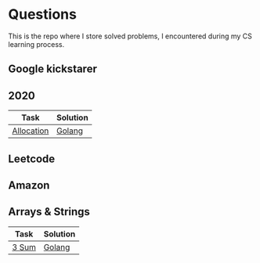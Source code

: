 # Questions

This is the repo where I store solved problems, I encountered during my CS learning process.

## Google kickstarer 

## 2020
Task | Solution
-----|---------
[Allocation](https://codingcompetitions.withgoogle.com/kickstart/round/000000000019ffc7/00000000001d3f56) | [Golang](/kickstarter/2020/allocation.go)


## Leetcode

## Amazon

## Arrays & Strings
Task | Solution
-----|---------
[3 Sum](https://leetcode.com/explore/interview/card/amazon/76/array-and-strings/2966/) | [Golang](/leetcode/amazon/3sum/3sum.go)
